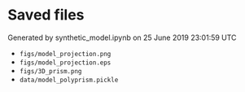 # Saved files 


Generated by synthetic_model.ipynb on 25 June 2019 23:01:59 UTC

*  `figs/model_projection.png` 
*  `figs/model_projection.eps` 
*  `figs/3D_prism.png` 
*  `data/model_polyprism.pickle` 
